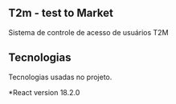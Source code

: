 ## T2m - test to Market
Sistema de controle de acesso de usuários T2M

## Tecnologias

Tecnologias usadas no projeto.

*React version 18.2.0
